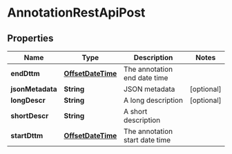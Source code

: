 # AnnotationRestApiPost

## Properties
Name | Type | Description | Notes
------------ | ------------- | ------------- | -------------
**endDttm** | [**OffsetDateTime**](OffsetDateTime.md) | The annotation end date time | 
**jsonMetadata** | **String** | JSON metadata |  [optional]
**longDescr** | **String** | A long description |  [optional]
**shortDescr** | **String** | A short description | 
**startDttm** | [**OffsetDateTime**](OffsetDateTime.md) | The annotation start date time | 
